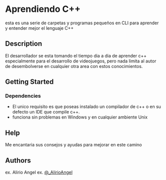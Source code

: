 # Aprendiendo C++

esta es una serie de carpetas y programas pequeños en CLI para aprender y entender mejor el lenguaje C++

## Description

El desarrollador se esta tomando el tiempo dia a dia de aprender c++ especialmente para el desarrollo de videojuegos, 
pero nada limita al autor de desembolverse en cualquier otra area con estos conocimientos.

## Getting Started

### Dependencies

* El unico requisito es que poseas instalado un compilador de c++ o en su defecto un IDE que compile c++.
* funciona sin problemas en Windows y en cualquier ambiente Unix

## Help

Me encantaria sus consejos y ayudas para mejorar en este camino

## Authors

ex. Alirio Angel
ex. [@_AlirioAngel](https://twitter.com/_AlirioAngel)
